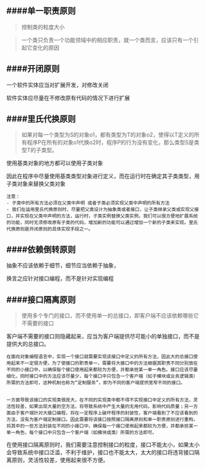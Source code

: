 ####单一职责原则
---
> 控制类的粒度大小 

>一个类只负责一个功能领域中的相应职责，就一个类而言，应该只有一个引起它变化的原因

####开闭原则
-----
一个软件实体应当对扩展开发，对修改关闭

软件实体应尽量在不修改原有代码的情况下进行扩展


####里氏代换原则
----
>如果对每一个类型为S的对象o1，都有类型为T的对象o2，使得以T定义的所有程序P在所有的对象o1代换o2时，程序P的行为没有变化，那么类型S是类型T的子类型。

使用基类对象的地方都可以使用子类对象

因此在程序中尽量使用基类类型对象进行定义，而在运行时在确定其子类类型，用子类对象来替换父类对象

```
注意：
- 子类中的所有方法必须在父类中声明 或者子类必须实现父类中声明的所有方法
- 我们在运用里氏代换原则时，尽量把父类设计为抽象类或者接口，让子类继承父类或实现父接口，并实现在父类中声明的方法，运行时，子类实例替换父类实例，我们可以很方便地扩展系统的功能，同时无须修改原有子类的代码，增加新的功能可以通过增加一个新的子类来实现。里氏代换原则是开闭原则的具体实现手段之一。

```


####依赖倒转原则
----
抽象不应该依赖于细节，细节应当依赖于抽象，

换言之应针对接口编程，而不是针对实现编程


####接口隔离原则
---
>使用多个专门的接口，而不使用单一的总接口，即客户端不应该依赖哪些它不需要的接口

客户端不需要的接口则隐藏起来，应当为客户端提供尽可能小的单独接口，而不是提供大的总接口。

```
在面向对象编程语言中，实现一个接口就需要实现该接口中定义的所有方法，因此大的总接口使用起来不一定很方便，为了使接口的职责单一，需要将大接口中的方法根据其职责不同分别放在不同的小接口中，以确保每个接口使用起来都较为方便，并都承担某一单一角色。接口应该尽量细化，同时接口中的方法应该尽量少，每个接口中只包含一个客户端（如子模块或业务逻辑类）所需的方法即可，这种机制也称为“定制服务”，即为不同的客户端提供宽窄不同的接口。


一方面导致该接口的实现类很庞大，在不同的实现类中都不得不实现接口中定义的所有方法，灵活性较差，如果出现大量的空方法，将导致系统中产生大量的无用代码，影响代码质量；另一方面由于客户端针对大接口编程，将在一定程序上破坏程序的封装性，客户端看到了不应该看到的方法，没有为客户端定制接口。因此需要将该接口按照接口隔离原则和单一职责原则进行重构，将其中的一些方法封装在不同的小接口中，确保每一个接口使用起来都较为方便，并都承担某一单一角色，每个接口中只包含一个客户端（如模块或类）所需的方法即可。
```
在使用接口隔离原则时，我们需要注意控制接口的粒度，接口不能太小，如果太小会导致系统中接口泛滥，不利于维护，接口也不能太大，太大的接口将违背接口隔离原则，灵活性较差，使用起来很不方便。



